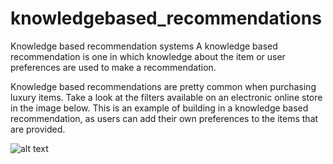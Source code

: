 # knowledgebased_recommendations
Knowledge based recommendation systems
A knowledge based recommendation is one in which knowledge about the item or user preferences are used to make a recommendation.

Knowledge based recommendations are pretty common when purchasing luxury items. Take a look at the filters available on an electronic online store in the image below. This is an example of building in a knowledge based recommendation, as users can add their own preferences to the items that are provided.

![alt text](https://drive.google.com/file/d/1eRjtrv_jLl7AWZOuxpOoOpD3L2TXzqqu/view?usp=sharing)
